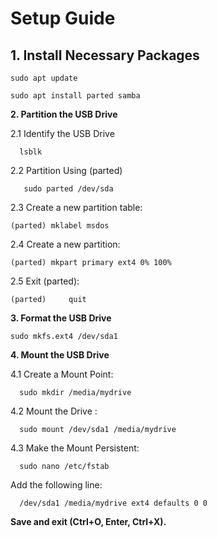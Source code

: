 # Setup Guide

## 1. Install Necessary Packages

    sudo apt update

    sudo apt install parted samba

**2. Partition the USB Drive**

2.1 Identify the USB Drive

      lsblk
  
2.2 Partition Using (parted)

       sudo parted /dev/sda
   
2.3 Create a new partition table:

    (parted) mklabel msdos

2.4 Create a new partition:

    (parted) mkpart primary ext4 0% 100%

2.5 Exit (parted):

    (parted)     quit

**3. Format the USB Drive**

    sudo mkfs.ext4 /dev/sda1

**4. Mount the USB Drive**

4.1 Create a Mount Point:

      sudo mkdir /media/mydrive

4.2 Mount the Drive :

      sudo mount /dev/sda1 /media/mydrive

4.3 Make the Mount Persistent:

      sudo nano /etc/fstab
  
  Add the following line:  
    
      /dev/sda1 /media/mydrive ext4 defaults 0 0
  
**Save and exit (Ctrl+O, Enter, Ctrl+X).**

